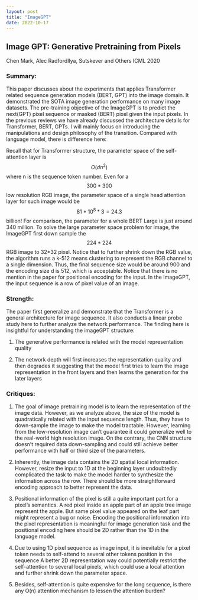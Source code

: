 ```yaml
---
layout: post
title: "ImageGPT"
date: 2022-10-17
---
```


## Image GPT: Generative Pretraining from Pixels
Chen Mark, Alec RadfordIlya, Sutskever and Others
ICML 2020

### Summary:
This paper discusses about the experiments that applies Transformer related sequence generation models (BERT, GPT) into the image domain. It demonstrated the SOTA image generation performance on many image datasets. The pre-training objective of the ImageGPT is to predict the next(GPT) pixel sequence or masked (BERT) pixel given the input pixels. In the previous reviews we have already discussed the architecture details for Transformer, BERT, GPTs. I will mainly focus on introducing the manipulations and design philosophy of the transition. Compared with language model, there is difference here:

Recall that for Transformer structure, the parameter space of the self-attention layer is $$O(dn^2)$$ where n is the sequence token number. Even for a $$300*300$$ low resolution RGB image, the parameter space of a single head attention layer for such image would be $$81*10^8*3 = 24.3$$ billion! For comparison, the parameter for a whole BERT Large is just around 340 million. To solve the large parameter space problem for image, the ImageGPT first down sample the $$224*224$$ RGB image to 32*32 pixel. Notice that to further shrink down the RGB value, the algorithm runs a k-512 means clustering to represent the RGB channel to a single dimension. Thus, the final sequence size would be around 900 and the encoding size d is 512, which is acceptable.
Notice that there is no mention in the paper for positional encoding for the input. In the ImageGPT, the input sequence is a row of pixel value of an image. 

### Strength:
The paper first generalize and demonstrate that the Transformer is a general architecture for image sequence. It also conducts a linear probe study here to further analyze the network performance. The finding here is insightful for understanding the imageGPT structure:

1.	The generative performance is related with the model representation quality

2.	The network depth will first increases the representation quality and then degrades it suggesting that the model first tries to learn the image representation in the front layers and then learns the generation for the later layers

### Critiques:

1.	The goal of image pretraining model is to learn the representation of the image data. However, as we analyze above, the size of the model is quadratically related with the input sequence length. Thus, they have to down-sample the image to make the model tractable. However, learning from the low-resolution image can’t guarantee it could generalize well to the real-world high resolution image. On the contrary, the CNN structure doesn’t required data down-sampling and could still achieve better performance with half or third size of the parameters.

2.	Inherently, the image data contains the 2D spatial local information. However, resize the input to 1D at the beginning layer undoubtedly complicated the task to make the model harder to synthesize the information across the row. There should be more straightforward encoding approach to better represent the data.

3.	Positional information of the pixel is still a quite important part for a pixel’s semantics. A red pixel inside an apple part of an apple tree image represent the apple. But same pixel value appeared on the leaf part might represent a bug or noise. Encoding the positional information into the pixel representation is meaningful for image generation task and the positional encoding here should be 2D rather than the 1D in the language model.

4.	Due to using 1D pixel sequence as image input, it is inevitable for a pixel token needs to self-attend to several other tokens position in the sequence  A better 2D representation way could potentially restrict the self-attention to several local pixels, which could use a local attention and further shrink down the parameter space.

5.	Besides, self-attention is quite expensive for the long sequence, is there any O(n) attention mechanism to lessen the attention burden?
